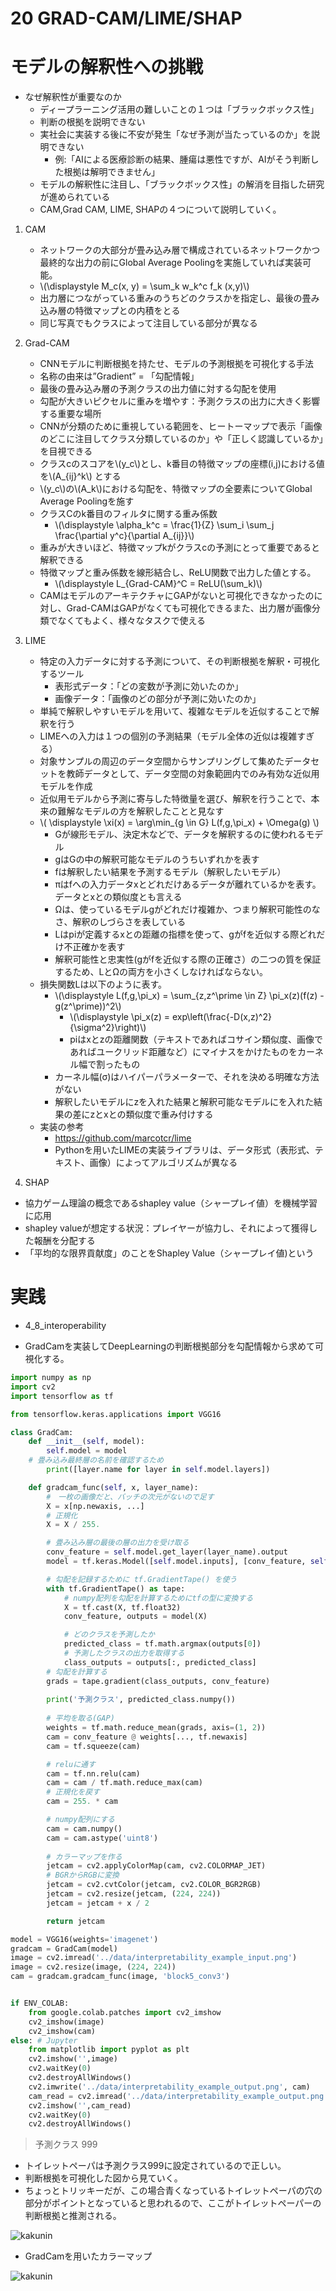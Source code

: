<script type="text/x-mathjax-config">MathJax.Hub.Config({tex2jax:{inlineMath:[['\$','\$'],['\\(','\\)']],processEscapes:true},CommonHTML: {matchFontHeight:false}});</script>
<script type="text/javascript" async src="https://cdnjs.cloudflare.com/ajax/libs/mathjax/2.7.1/MathJax.js?config=TeX-MML-AM_CHTML"></script>


20 GRAD-CAM/LIME/SHAP
==========

# モデルの解釈性への挑戦

- なぜ解釈性が重要なのか
  - ディープラーニング活用の難しいことの１つは「ブラックボックス性」
  - 判断の根拠を説明できない
  - 実社会に実装する後に不安が発生「なぜ予測が当たっているのか」を説明できない
    - 例:「AIによる医療診断の結果、腫瘍は悪性ですが、AIがそう判断した根拠は解明できません」
  - モデルの解釈性に注目し、「ブラックボックス性」の解消を目指した研究が進められている
  - CAM,Grad CAM, LIME, SHAPの４つについて説明していく。

1. CAM
   - ネットワークの大部分が畳み込み層で構成されているネットワークかつ最終的な出力の前にGlobal Average Poolingを実施していれば実装可能。
   - \\\(\displaystyle M_c(x, y) = \sum_k w_k^c f_k (x,y)\\\)
   - 出力層につながっている重みのうちどのクラスかを指定し、最後の畳み込み層の特徴マップとの内積をとる
   - 同じ写真でもクラスによって注目している部分が異なる

2. Grad-CAM
   - CNNモデルに判断根拠を持たせ、モデルの予測根拠を可視化する手法
   - 名称の由来は”Gradient” = 「勾配情報」
   - 最後の畳み込み層の予測クラスの出力値に対する勾配を使用
   - 勾配が大きいピクセルに重みを増やす：予測クラスの出力に大きく影響する重要な場所
   - CNNが分類のために重視している範囲を、ヒートーマップで表示「画像のどこに注目してクラス分類しているのか」や「正しく認識しているか」を目視できる
   - クラスcのスコアを\\\(y_c\\\)とし、k番目の特徴マップの座標(i,j)における値を\\\(A_{ij}^k\\\) とする
   - \\\(y_c\\\)の\\\(A_k\\\)における勾配を、特徴マップの全要素についてGlobal Average Poolingを施す
   - クラスCのk番目のフィルタに関する重み係数
     - \\\(\displaystyle \alpha_k^c = \frac{1}{Z} \sum_i \sum_j \frac{\partial y^c}{\partial A_{ij}}\\\)
   - 重みが大きいほど、特徴マップkがクラスcの予測にとって重要であると解釈できる
   - 特徴マップと重み係数を線形結合し、ReLU関数で出力した値とする。
     - \\\(\displaystyle L_{Grad-CAM}^C = ReLU(\sum_k)\\\)
   - CAMはモデルのアーキテクチャにGAPがないと可視化できなかったのに対し、Grad-CAMはGAPがなくても可視化できるまた、出力層が画像分類でなくてもよく、様々なタスクで使える

3. LIME
   - 特定の入力データに対する予測について、その判断根拠を解釈・可視化するツール
     - 表形式データ：「どの変数が予測に効いたのか」
     - 画像データ：「画像のどの部分が予測に効いたのか」
   - 単純で解釈しやすいモデルを用いて、複雑なモデルを近似することで解釈を行う
   - LIMEへの入力は１つの個別の予測結果（モデル全体の近似は複雑すぎる）
   - 対象サンプルの周辺のデータ空間からサンプリングして集めたデータセットを教師データとして、データ空間の対象範囲内でのみ有効な近似用モデルを作成
   - 近似用モデルから予測に寄与した特徴量を選び、解釈を行うことで、本来の難解なモデルの方を解釈したことと見なす
   - \\\( \displaystyle \xi(x) = \arg\min_{g \in G}  L(f,g,\pi_x) + \Omega(g) \\\)
     - Gが線形モデル、決定木などで、データを解釈するのに使われるモデル
     - gはGの中の解釈可能なモデルのうちいずれかを表す
     - fは解釈したい結果を予測するモデル（解釈したいモデル）
     - πはfへの入力データxとどれだけあるデータが離れているかを表す。データとxとの類似度とも言える
     - Ωは、使っているモデルgがどれだけ複雑か、つまり解釈可能性のなさ、解釈のしづらさを表している
     - Lはpiが定義するxとの距離の指標を使って、gがfを近似する際どれだけ不正確かを表す
     - 解釈可能性と忠実性(gがfを近似する際の正確さ）の二つの質を保証するため、LとΩの両方を小さくしなければならない。
   - 損失関数Lは以下のように表す。
     - \\\(\displaystyle L(f,g,\pi_x) = \sum_{z,z^\prime \in Z} \pi_x(z)(f(z) - g(z^\prime))^2\\\)
       - \\\(\displaystyle \pi_x(z) = exp\left(\frac{-D(x,z)^2}{\sigma^2}\right)\\\)
       - piはxとzの距離関数（テキストであればコサイン類似度、画像であればユークリッド距離など）にマイナスをかけたものをカーネル幅で割ったもの
     - カーネル幅(σ)はハイパーパラメーターで、それを決める明確な方法がない
     - 解釈したいモデルにzを入れた結果と解釈可能なモデルにを入れた結果の差にzとxとの類似度で重み付けする
   - 実装の参考
     - https://github.com/marcotcr/lime
     - Pythonを用いたLIMEの実装ライブラリは、データ形式（表形式、テキスト、画像）によってアルゴリズムが異なる

4. SHAP

- 協力ゲーム理論の概念であるshapley value（シャープレイ値）を機械学習に応用
- shapley valueが想定する状況：プレイヤーが協力し、それによって獲得した報酬を分配する
- 「平均的な限界貢献度」のことをShapley Value（シャープレイ値)という

# 実践

- 4_8_interoperability

- GradCamを実装してDeepLearningの判断根拠部分を勾配情報から求めて可視化する。

```python
import numpy as np
import cv2
import tensorflow as tf

from tensorflow.keras.applications import VGG16

class GradCam:
	def __init__(self, model):
		self.model = model
    # 畳み込み最終層の名前を確認するため
		print([layer.name for layer in self.model.layers]) 

	def gradcam_func(self, x, layer_name):
		#　一枚の画像だと、バッチの次元がないので足す
		X = x[np.newaxis, ...]
		# 正規化
		X = X / 255.

		# 畳み込み層の最後の層の出力を受け取る
		conv_feature = self.model.get_layer(layer_name).output
		model = tf.keras.Model([self.model.inputs], [conv_feature, self.model.output])

		# 勾配を記録するために tf.GradientTape() を使う
		with tf.GradientTape() as tape:
			# numpy配列を勾配を計算するためにtfの型に変換する
			X = tf.cast(X, tf.float32)
			conv_feature, outputs = model(X)

			# どのクラスを予測したか
			predicted_class = tf.math.argmax(outputs[0])
			# 予測したクラスの出力を取得する
			class_outputs = outputs[:, predicted_class]
		# 勾配を計算する
		grads = tape.gradient(class_outputs, conv_feature)
  
		print('予測クラス', predicted_class.numpy())
  
		# 平均を取る(GAP)
		weights = tf.math.reduce_mean(grads, axis=(1, 2))
		cam = conv_feature @ weights[..., tf.newaxis]
		cam = tf.squeeze(cam)

		# reluに通す
		cam = tf.nn.relu(cam)
		cam = cam / tf.math.reduce_max(cam)
		# 正規化を戻す
		cam = 255. * cam 

		# numpy配列にする
		cam = cam.numpy()
		cam = cam.astype('uint8')
		
		# カラーマップを作る
		jetcam = cv2.applyColorMap(cam, cv2.COLORMAP_JET) 
		# BGRからRGBに変換
		jetcam = cv2.cvtColor(jetcam, cv2.COLOR_BGR2RGB)  
		jetcam = cv2.resize(jetcam, (224, 224))
		jetcam = jetcam + x / 2 

		return jetcam

model = VGG16(weights='imagenet')
gradcam = GradCam(model)
image = cv2.imread('../data/interpretability_example_input.png')
image = cv2.resize(image, (224, 224))
cam = gradcam.gradcam_func(image, 'block5_conv3')


if ENV_COLAB:
    from google.colab.patches import cv2_imshow
    cv2_imshow(image)
    cv2_imshow(cam)
else: # Jupyter  
    from matplotlib import pyplot as plt
    cv2.imshow('',image)
    cv2.waitKey(0)
    cv2.destroyAllWindows()
    cv2.imwrite('../data/interpretability_example_output.png', cam)
    cam_read = cv2.imread('../data/interpretability_example_output.png')
    cv2.imshow('',cam_read)
    cv2.waitKey(0)
    cv2.destroyAllWindows()            

```

> 予測クラス 999

- トイレットペーパは予測クラス999に設定されているので正しい。
- 判断根拠を可視化した図から見ていく。
- ちょっとトリッキーだが、この場合青くなっているトイレットペーパの穴の部分がポイントとなっていると思われるので、ここがトイレットペーパーの判断根拠と推測される。

![kakunin](./imgs/4_8_1.png)

- GradCamを用いたカラーマップ

![kakunin](./imgs/4_8_2.png)
